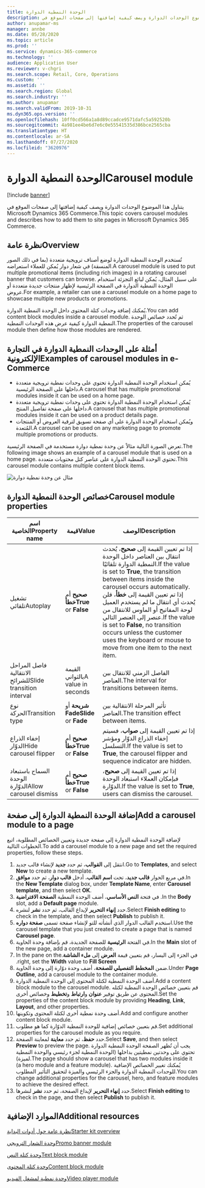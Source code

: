 ```yaml
---
title: الوحدة النمطية الدوارة
description: يتناول هذا الموضوع الوحدات الدوارة ويصف كيفية إضافتها إلى صفحات الموقع في Microsoft Dynamics 365 Commerce.
author: anupamar-ms
manager: annbe
ms.date: 05/28/2020
ms.topic: article
ms.prod: ''
ms.service: dynamics-365-commerce
ms.technology: ''
audience: Application User
ms.reviewer: v-chgri
ms.search.scope: Retail, Core, Operations
ms.custom: ''
ms.assetid: ''
ms.search.region: Global
ms.search.industry: ''
ms.author: anupamar
ms.search.validFrom: 2019-10-31
ms.dyn365.ops.version: ''
ms.openlocfilehash: 10ff0cd566a1a8d89ccadce9571dafc5a592520b
ms.sourcegitcommit: 4a981ee4be6d7e6c0e55541535d386bce2565cba
ms.translationtype: HT
ms.contentlocale: ar-SA
ms.lasthandoff: 07/27/2020
ms.locfileid: "3620976"
---
```

# <a name="carousel-module"></a><span data-ttu-id="2c8f9-103">الوحدة النمطية الدوارة</span><span class="sxs-lookup"><span data-stu-id="2c8f9-103">Carousel module</span></span>

[!include [banner](includes/banner.md)]

<span data-ttu-id="2c8f9-104">يتناول هذا الموضوع الوحدات الدوارة ويصف كيفية إضافتها إلى صفحات الموقع في Microsoft Dynamics 365 Commerce.</span><span class="sxs-lookup"><span data-stu-id="2c8f9-104">This topic covers carousel modules and describes how to add them to site pages in Microsoft Dynamics 365 Commerce.</span></span>

## <a name="overview"></a><span data-ttu-id="2c8f9-105">نظرة عامة</span><span class="sxs-lookup"><span data-stu-id="2c8f9-105">Overview</span></span>

<span data-ttu-id="2c8f9-106">تُستخدم الوحدة النمطية الدوارة لوضع أصناف ترويجية متعددة (بما في ذلك الصور المنسقة) في شعار دوار يُمكن للعملاء استعراضه.</span><span class="sxs-lookup"><span data-stu-id="2c8f9-106">A carousel module is used to put multiple promotional items (including rich images) in a rotating carousel banner that customers can browse.</span></span> <span data-ttu-id="2c8f9-107">على سبيل المثال، يُمكن لبائع التجزئة استخدام الوحدة النمطية الدوارة في الصفحة الرئيسية لإظهار منتجات جديدة متعددة أو عروض.</span><span class="sxs-lookup"><span data-stu-id="2c8f9-107">For example, a retailer can use a carousel module on a home page to showcase multiple new products or promotions.</span></span>

<span data-ttu-id="2c8f9-108">يُمكنك إضافة وحدات كتلة المحتوى داخل الوحدة النمطية الدوارة.</span><span class="sxs-lookup"><span data-stu-id="2c8f9-108">You can add content block modules inside a carousel module.</span></span> <span data-ttu-id="2c8f9-109">ثم تُحدد خصائص الوحدة النمطية الدوارة كيفية عرض هذه الوحدات النمطية.</span><span class="sxs-lookup"><span data-stu-id="2c8f9-109">The properties of the carousel module then define how those modules are rendered.</span></span>

## <a name="examples-of-carousel-modules-in-e-commerce"></a><span data-ttu-id="2c8f9-110">أمثلة على الوحدات النمطية الدوارة في التجارة الإلكترونية</span><span class="sxs-lookup"><span data-stu-id="2c8f9-110">Examples of carousel modules in e-Commerce</span></span>

- <span data-ttu-id="2c8f9-111">يُمكن استخدام الوحدة النمطية الدوارة تحتوي على وحدات نمطية ترويجية متعددة داخلها على الصفحة الرئيسية.</span><span class="sxs-lookup"><span data-stu-id="2c8f9-111">A carousel that has multiple promotional modules inside it can be used on a home page.</span></span>
- <span data-ttu-id="2c8f9-112">يُمكن استخدام الوحدة النمطية الدوارة تحتوي على وحدات نمطية ترويجية متعددة داخلها على صفحة تفاصيل المنتج.</span><span class="sxs-lookup"><span data-stu-id="2c8f9-112">A carousel that has multiple promotional modules inside it can be used on a product details page.</span></span>
- <span data-ttu-id="2c8f9-113">ويُمكن استخدام الوحدة الدوارة على أي صفحة تسويق لترقية العروض أو المنتجات المُتعدة.</span><span class="sxs-lookup"><span data-stu-id="2c8f9-113">A carousel can be used on any marketing page to promote multiple promotions or products.</span></span>

<span data-ttu-id="2c8f9-114">تعرض الصورة التالية مثالاً عن وحدة نمطية دوارة‬ مستخدمة في الصفحة الرئيسية.</span><span class="sxs-lookup"><span data-stu-id="2c8f9-114">The following image shows an example of a carousel module that is used on a home page.</span></span> <span data-ttu-id="2c8f9-115">تحتوي الوحدة النمطية الدوارة‬ على عناصر كتل محتويات متعددة.</span><span class="sxs-lookup"><span data-stu-id="2c8f9-115">This carousel module contains multiple content block items.</span></span>

![مثال عن وحدة نمطية دوارة](./media/Hero.PNG)

## <a name="carousel-module-properties"></a><span data-ttu-id="2c8f9-117">خصائص الوحدة النمطية الدوارة</span><span class="sxs-lookup"><span data-stu-id="2c8f9-117">Carousel module properties</span></span>

| <span data-ttu-id="2c8f9-118">اسم الخاصية</span><span class="sxs-lookup"><span data-stu-id="2c8f9-118">Property name</span></span>             | <span data-ttu-id="2c8f9-119">قيمة</span><span class="sxs-lookup"><span data-stu-id="2c8f9-119">Value</span></span>                 | <span data-ttu-id="2c8f9-120">‏‏الوصف</span><span class="sxs-lookup"><span data-stu-id="2c8f9-120">Description</span></span> |
|---------------------------|-----------------------|-------------|
| <span data-ttu-id="2c8f9-121">تشغيل تلقائي</span><span class="sxs-lookup"><span data-stu-id="2c8f9-121">Autoplay</span></span>                  | <span data-ttu-id="2c8f9-122">**صحيح** أم **خطأ**</span><span class="sxs-lookup"><span data-stu-id="2c8f9-122">**True** or **False**</span></span> | <span data-ttu-id="2c8f9-123">إذا تم تعيين القيمة إلى **صحيح**، يُحدث انتقال بين العناصر داخل الوحدة النمطية الدوارة تلقائيًا.</span><span class="sxs-lookup"><span data-stu-id="2c8f9-123">If the value is set to **True**, the transition between items inside the carousel occurs automatically.</span></span> <span data-ttu-id="2c8f9-124">إذا تم تعيين القيمة إلى **خطأ**، فلن يُحدث أي انتقال ما لم يستخدم العميل لوحة المفاتيح أو الماوس للانتقال من عنصر إلى العنصر التالي.</span><span class="sxs-lookup"><span data-stu-id="2c8f9-124">If the value is set to **False**, no transition occurs unless the customer uses the keyboard or mouse to move from one item to the next item.</span></span> |
| <span data-ttu-id="2c8f9-125">فاصل المراحل الانتقالية للشرائح</span><span class="sxs-lookup"><span data-stu-id="2c8f9-125">Slide transition interval</span></span> | <span data-ttu-id="2c8f9-126">القيمة بالثواني</span><span class="sxs-lookup"><span data-stu-id="2c8f9-126">A value in seconds</span></span>    | <span data-ttu-id="2c8f9-127">الفاصل الزمني للانتقال بين العناصر.</span><span class="sxs-lookup"><span data-stu-id="2c8f9-127">The interval for transitions between items.</span></span> |
| <span data-ttu-id="2c8f9-128">نوع الحركة</span><span class="sxs-lookup"><span data-stu-id="2c8f9-128">Transition type</span></span>           | <span data-ttu-id="2c8f9-129">**شريحة** أو **Fade**</span><span class="sxs-lookup"><span data-stu-id="2c8f9-129">**Slide** or **Fade**</span></span> | <span data-ttu-id="2c8f9-130">تأثير المرحلة الانتقالية بين العناصر.</span><span class="sxs-lookup"><span data-stu-id="2c8f9-130">The transition effect between items.</span></span> |
| <span data-ttu-id="2c8f9-131">إخفاء الذراع الدوّار</span><span class="sxs-lookup"><span data-stu-id="2c8f9-131">Hide carousel flipper</span></span>     | <span data-ttu-id="2c8f9-132">**صحيح** أم **خطأ**</span><span class="sxs-lookup"><span data-stu-id="2c8f9-132">**True** or **False**</span></span> | <span data-ttu-id="2c8f9-133">إذا تم تعيين القيمة إلى **صواب**، فسيتم إخفاء الذراع الدوّار ومؤشر التسلسل.</span><span class="sxs-lookup"><span data-stu-id="2c8f9-133">If the value is set to **True**, the carousel flipper and sequence indicator are hidden.</span></span> |
| <span data-ttu-id="2c8f9-134">السماح باستبعاد الوحدة الدوّارة</span><span class="sxs-lookup"><span data-stu-id="2c8f9-134">Allow carousel dismiss</span></span>    | <span data-ttu-id="2c8f9-135">**صحيح** أم **خطأ**</span><span class="sxs-lookup"><span data-stu-id="2c8f9-135">**True** or **False**</span></span> | <span data-ttu-id="2c8f9-136">إذا تم تعيين القيمة إلى **صحيح**، فبإمكان العملاء استبعاد الوحدة الدوّارة.</span><span class="sxs-lookup"><span data-stu-id="2c8f9-136">If the value is set to **True**, users can dismiss the carousel.</span></span> |

## <a name="add-a-carousel-module-to-a-page"></a><span data-ttu-id="2c8f9-137">إضافة الوحدة النمطية الدوارة إلى صفحة</span><span class="sxs-lookup"><span data-stu-id="2c8f9-137">Add a carousel module to a page</span></span>

<span data-ttu-id="2c8f9-138">لإضافة الوحدة النمطية الدوارة إلى صفحة جديدة وتعيين الخصائص المطلوبة، اتبع الخطوات التالية.</span><span class="sxs-lookup"><span data-stu-id="2c8f9-138">To add a carousel module to a new page and set the required properties, follow these steps.</span></span>

1. <span data-ttu-id="2c8f9-139">انتقل إلى **القوالب**، ثم حدد **جديد** لإنشاء قالب جديد.</span><span class="sxs-lookup"><span data-stu-id="2c8f9-139">Go to **Templates**, and select **New** to create a new template.</span></span>
1. <span data-ttu-id="2c8f9-140">في مربع الحوار **قالب جديد**، تحت **اسم القالب**، أدخل **قالب دوار**، ثم حدد **موافق**.</span><span class="sxs-lookup"><span data-stu-id="2c8f9-140">In the **New Template** dialog box, under **Template Name**, enter **Carousel template**, and then select **OK**.</span></span>
1. <span data-ttu-id="2c8f9-141">في فتحة **النص الأساسي**، أضف الوحدة النمطية **الصفحة الافتراضية** .</span><span class="sxs-lookup"><span data-stu-id="2c8f9-141">In the **Body** slot, add a **Default page** module.</span></span>
1. <span data-ttu-id="2c8f9-142">حدد **إنهاء التحرير** لإيداع القالب، ثم حدد **نشر** لنشره.</span><span class="sxs-lookup"><span data-stu-id="2c8f9-142">Select **Finish editing** to check in the template, and then select **Publish** to publish it.</span></span>  
1. <span data-ttu-id="2c8f9-143">استخدم القالب الدوار الذي أنشأته للتو لإنشاء صفحة تسمى **صفحة دواره**.</span><span class="sxs-lookup"><span data-stu-id="2c8f9-143">Use the carousel template that you just created to create a page that is named **Carousel page**.</span></span>
1. <span data-ttu-id="2c8f9-144">في الفتحة **الرئيسية** للصفحة الجديدة، قم بإضافة وحدة الحاوية.</span><span class="sxs-lookup"><span data-stu-id="2c8f9-144">In the **Main** slot of the new page, add a container module.</span></span> 
1. <span data-ttu-id="2c8f9-145">في الجزء إلى اليسار، قم بتعيين قيمة **العرض** إلى **ملء الشاشة‬‏‫**.</span><span class="sxs-lookup"><span data-stu-id="2c8f9-145">In the pane on the right, set the **Width** value to **Fill Screen**.</span></span>
1. <span data-ttu-id="2c8f9-146">ضمن **المخطط التفصيلي للصفحة**، أضف وحدة دوّارة إلى وحدة الحاوية.</span><span class="sxs-lookup"><span data-stu-id="2c8f9-146">Under **Page Outline**, add a carousel module to the container module.</span></span>
1. <span data-ttu-id="2c8f9-147">أضف الوحدة النمطية لكتلة المحتوى إلى الوحدة النمطية الدوارة.</span><span class="sxs-lookup"><span data-stu-id="2c8f9-147">Add a content block module to the carousel module.</span></span> <span data-ttu-id="2c8f9-148">قم بتعيين خصائص الوحدة النمطية لكتله المحتوى عن طريق توفير **عنوان** و**ارتباط** و**تخطيط** وخصائص أخرى.</span><span class="sxs-lookup"><span data-stu-id="2c8f9-148">Set the properties of the content block module by providing **Heading**, **Link**, **Layout**, and other properties.</span></span>
1. <span data-ttu-id="2c8f9-149">أضف وحدة نمطية أخرى لكتلة المحتوى وتكوينها.</span><span class="sxs-lookup"><span data-stu-id="2c8f9-149">Add and configure another content block module.</span></span>
1. <span data-ttu-id="2c8f9-150">قم بتعيين خصائص إضافية للوحدة النمطية الدوّارة كما هو مطلوب.</span><span class="sxs-lookup"><span data-stu-id="2c8f9-150">Set additional properties for the carousel module as you require.</span></span>
1. <span data-ttu-id="2c8f9-151">حدد **حفظ**، ثم حدد **معاينة** لمعاينة الصفحة.</span><span class="sxs-lookup"><span data-stu-id="2c8f9-151">Select **Save**, and then select **Preview** to preview the page.</span></span> <span data-ttu-id="2c8f9-152">يجب أن تُظهر الصفحة الوحدة النمطية الدوارة تحتوي على وحدتين نمطيتين بداخلها (الوحدة النمطية لجزء رئيسي والوحدة النمطية لميزة).</span><span class="sxs-lookup"><span data-stu-id="2c8f9-152">The page should show a carousel that has two modules inside it (a hero module and a feature module).</span></span> <span data-ttu-id="2c8f9-153">يُمكنك تغيير الخصائص الإضافية للوحدات النمطية الدوارة والجزء الرئيسي والميزة لتحقيق التأثير المطلوب.</span><span class="sxs-lookup"><span data-stu-id="2c8f9-153">You can change additional properties for the carousel, hero, and feature modules to achieve the desired effect.</span></span>
1. <span data-ttu-id="2c8f9-154">حدد **إنهاء التحرير** لإيداع الصفحة، ثم حدد **نشر** لنشرها.</span><span class="sxs-lookup"><span data-stu-id="2c8f9-154">Select **Finish editing** to check in the page, and then select **Publish** to publish it.</span></span>

## <a name="additional-resources"></a><span data-ttu-id="2c8f9-155">الموارد الإضافية</span><span class="sxs-lookup"><span data-stu-id="2c8f9-155">Additional resources</span></span>

[<span data-ttu-id="2c8f9-156">نظرة عامة حول أدوات البداية</span><span class="sxs-lookup"><span data-stu-id="2c8f9-156">Starter kit overview</span></span>](starter-kit-overview.md)

[<span data-ttu-id="2c8f9-157">وحدة الشعار الترويجي</span><span class="sxs-lookup"><span data-stu-id="2c8f9-157">Promo banner module</span></span>](add-alert.md)

[<span data-ttu-id="2c8f9-158">وحدة كتلة النص‏‎</span><span class="sxs-lookup"><span data-stu-id="2c8f9-158">Text block module</span></span>](add-content-rich-block.md)

[<span data-ttu-id="2c8f9-159">وحدة كتلة المحتوى</span><span class="sxs-lookup"><span data-stu-id="2c8f9-159">Content block module</span></span>](add-hero-module.md)

[<span data-ttu-id="2c8f9-160">وحدة نمطية لمشغل الفيديو</span><span class="sxs-lookup"><span data-stu-id="2c8f9-160">Video player module</span></span>](add-video-player.md)
